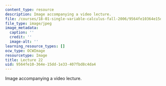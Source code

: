 ```yaml
---
content_type: resource
description: Image accompanying a video lecture.
file: /courses/18-01-single-variable-calculus-fall-2006/9564fe10364e15dd1e33407fbd8c4da4_lec22.jpg
file_type: image/jpeg
image_metadata:
  caption: ''
  credit: ''
  image-alt: ''
learning_resource_types: []
ocw_type: OCWImage
resourcetype: Image
title: Lecture 22
uid: 9564fe10-364e-15dd-1e33-407fbd8c4da4
---
```

Image accompanying a video lecture.

